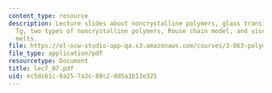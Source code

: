 ```yaml
---
content_type: resource
description: Lecture slides about noncrystalline polymers, glass transition temperature
  Tg, two types of noncrystalline polymers, Rouse chain model, and viscosity of polymeric
  melts.
file: https://ol-ocw-studio-app-qa.s3.amazonaws.com/courses/3-063-polymer-physics-spring-2007/ec5dcb1c0a257a3c88c2dd5a3b13e325_lec7_07.pdf
file_type: application/pdf
resourcetype: Document
title: lec7_07.pdf
uid: ec5dcb1c-0a25-7a3c-88c2-dd5a3b13e325
---
```

